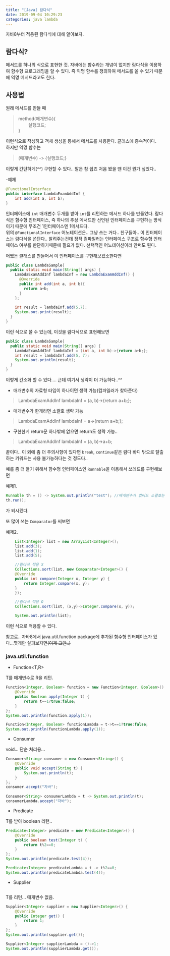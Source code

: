 ```yaml
---
title: "[Java] 람다식"
date: 2019-09-04 10:29:23
categories: java lambda
---
```

  
  자바8부터 적용된 람다식에 대해 알아보자.  
    
  
## 람다식?  
메서드를 하나의 식으로 표현한 것. 자바에는 함수라는 개념이 없지만 람다식을 이용하여 함수형 프로그래밍을 할 수 있다. 즉 익명 함수를 정의하여 메서드를 쓸 수 있기 때문에 익명 메서드라고도 한다.  
  
  
## 사용법  
 
원래 메서드를 만들 때   
> method(매개변수){  
> &nbsp; &nbsp; &nbsp; &nbsp; 실행코드;  
> }  
  
이런식으로 작성하고 객체 생성을 통해서 메서드를 사용한다. 클래스에 종속적이다.  
하지만 익명 함수는  
  
> (매개변수) -> {실행코드;}  
  
이렇게 간단하게(^^) 구현할 수 있다.. 말은 참 쉽죠 처음 봤을 땐 이건 뭔가 싶었다..  
  
-예제  
```java
@FunctionalInterface
public interface LambdaExamAddInf {
	int add(int a, int b);
}
```  
  
인터페이스에 `int` 매개변수 두개를 받아 `int`를 리턴하는 메서드 하나를 만들었다. 람다식은 함수형 인터페이스, 즉 하나의 추상 메서드만 선언된 인터페이스를 구현하는 방식이기 때문에 무조건 1인터페이스엔 1메서드다.  
위의 `@FunctionalInterface` 어노테이션은.. 그냥 쓰는 거다.. 친구들아.. 이 인터페이스는 람다식을 쓴단다.. 알려주는건데
정작 컴파일러는 인터페이스 구조로 함수형 인터페이스 여부를 판단하기때문에 필요가 없다. 선택적인 어노테이션이라 안써도 된다.   
  
  
어쨌든 클래스를 만들어서 이 인터페이스를 구현해보겠소한다면    
```java  
public class LambdaSample{
  public static void main(String[] args) {
    LambdaExamAddInf lambdaInf = new LambdaExamAddInf() {
      @Override
      public int add(int a, int b){
        return a+b;
      }
    };
    
    int result = lambdaInf.add(5,7);
    System.out.print(result);
  }
}
```  
  
이런 식으로 쓸 수 있는데, 이것을 람다식으로 표현해보면  
  
```java  
public class LambdaSample{
  public static void main(String[] args) {
    LambdaExamAddInf lambdaInf = (int a, int b)->{return a+b;};
    int result = lambdaInf.add(5, 7);
    System.out.println(result);
  }
}
```  
이렇게 간소화 할 수 있다.... 근데 여기서 생략이 더 가능하다..^^  
  
- 매개변수의 자료형 타입이 하나이면 생략 가능(컴파일러가 찾아준다)  
> LambdaExamAddInf lambdaInf = (a, b)->{return a+b;};  
- 매개변수가 한개라면 소괄호 생략 가능  
> LambdaExamAddInf lambdaInf = a->{return a+b;};  
- 구현한게 return문 하나밖에 없으면 return도 생략 가능..  
> LambdaExamAddInf lambdaInf = (a, b)->a+b;  
  
끝이다.. 이 외에 좀 더 주의사항이 있다면 `break`, `continue`같은 람다 바디 밖으로 탈출하는 키워드는 사용 불가능하다는 것 정도다..
  
예를 좀 더 들기 위해서 함수형 인터페이스인 `Runnable`을 이용해서 쓰레드를 구현해보면  
  
예제1.  
```java
Runnable th = () -> System.out.println("test"); //매개변수가 없어도 소괄호는 써야한다.
th.run();
```  
  
가 되시겠다.  
  
또 많이 쓰는 `Comparator`를 써보면  
  
예제2.  
```java
    List<Integer> list = new ArrayList<Integer>();
    list.add(3);
    list.add(1);
    list.add(5);

    //람다식 적용 X
    Collections.sort(list, new Comparator<Integer>() {
	@Override
	public int compare(Integer x, Integer y) {
		return Integer.compare(x, y);
	}
    });

    //람다식 적용 O
    Collections.sort(list, (x,y)->Integer.compare(x, y));

    System.out.println(list);
```
  
이런 식으로 적용할 수 있다.  
  
  
참고로.. 자바8에서 java.util.function package에 추가된 함수형 인터페이스가 있다...몇개만 살펴보자면<strike>(이제 그만..)</strike><br>
### java.util.function  
- Function<T,R>  
  
T를 매개변수로 R을 리턴.  
  
```java
Function<Integer, Boolean> function = new Function<Integer, Boolean>() {
	@Override
	public Boolean apply(Integer t) {
		return t==1?true:false;
	}
};
System.out.println(function.apply(1));

Function<Integer, Boolean> functionLambda = t->t==1?true:false;
System.out.println(functionLambda.apply(1));
```  
  
  
- Consumer  
  
void... 단순 처리용...  
  
```java
Consumer<String> consumer = new Consumer<String>() {
	@Override
	public void accept(String t) {
		System.out.println(t);
	}
};
consumer.accept("자바");
		
Consumer<String> consumerLambda = t -> System.out.println(t);
consumerLambda.accept("자바");
```  
  
  
- Predicate<T>  
  
T를 받아 boolean 리턴..  
  
```java
Predicate<Integer> predicate = new Predicate<Integer>() {
	@Override
	public boolean test(Integer t) {
		return t%2==0;
	}
};
System.out.println(predicate.test(4));

Predicate<Integer> predicateLambda = t -> t%2==0;
System.out.println(predicateLambda.test(4));
```  
  
  
- Supplier<pre><T></pre>
  
T를 리턴... 매개변수 없음.  
  
```java
Supplier<Integer> supplier = new Supplier<Integer>() {
	@Override
	public Integer get() {
		return 1;
	}
};
System.out.println(supplier.get());

Supplier<Integer> supplierLambda = ()->1;
System.out.println(supplierLambda.get());
```  
  
